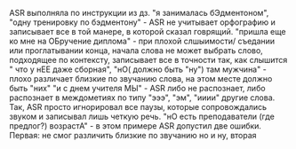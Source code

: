 ASR выполняла по инструкции из дз.
"я занималась бЭдментоном", "одну тренировку по бэдментону" - ASR не учитывает орфографию и записывает все в той манере, в которой сказал говрящий.
"пришла еще ко мне на ОБручение диплома" - при плохой слшыимости/ съедании или проглатывании конца, начала слова не может выбрать слово, подходящее по контексту, записывает все в точности так, как слышится
" что у нЕЕ даже сборная", "нО( должно быть "ну") там мужчина" - плохо различает близкие по звучанию слова, на этом месте должно быть "них"
"и с днем учителя МЫ" - ASR либо не распознает, либо распознает в междометиях по типу "эээ", "эм", "ииии" другие слова.
Так, ASR просто игнорировал все паузы, которые сопровождались звуком и записывал лишь четкую речь.
"нО есть преподаватели (где предлог?) возрастА" - в этом примере ASR допустил две ошибки. Первая: не смог различить близкие по звучанию но и ну, вторая 
